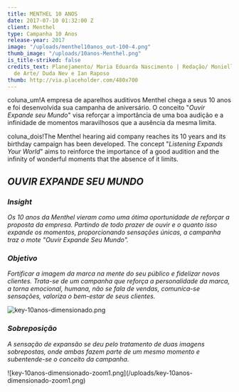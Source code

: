 ```yaml
---
title: MENTHEL 10 ANOS
date: 2017-07-10 01:32:00 Z
client: Menthel
type: Campanha 10 Anos
release-year: 2017
image: "/uploads/menthel10anos_out-100-4.png"
thumb_image: "/uploads/10anos-Menthel.png"
is_title-striked: false
credits_text: Planejamento/ Maria Eduarda Nascimento | Redação/ Monielle Souza | Direção
  de Arte/ Duda Nev e Ian Raposo
thumb: http://via.placeholder.com/480x700
---
```


coluna_um!A empresa de aparelhos auditivos Menthel chega a seus 10 anos e foi desenvolvida sua campanha de aniversário. O conceito "*Ouvir Expande seu Mundo*" visa reforçar a importância de uma boa audição e a infinidade de momentos maravilhosos que a ausência da mesma limita.

coluna_dois!The Menthel hearing aid company reaches its 10 years and its birthday campaign has been developed. The concept "*Listening Expands Your World*" aims to reinforce the importance of a good audition and the infinity of wonderful moments that the absence of it limits.

## *OUVIR EXPANDE SEU MUNDO*

<div class="row margin-mobile">
<div class="col-sm-6" markdown="1">

### *Insight*
 
*Os 10 anos da Menthel vieram como uma ótima oportunidade de reforçar a proposta da empresa. Partindo de todo prazer de ouvir e o quanto isso expande os momentos, proporcionando sensações únicas, a campanha traz o mote "Ouvir Expande Seu Mundo".*

</div>

<div class="col-sm-6" markdown="1">

### *Objetivo*

*Fortificar a imagem da marca na mente do seu público e fidelizar novos clientes. Trata-se de um campanha que reforça a personalidade da marca, a torna emocional, humana, não se fala de vendas, comunica-se sensações, valoriza o bem-estar de seus clientes.*

</div>
</div>

![key-10anos-dimensionado.png](/uploads/key-10anos-dimensionado.png)

<div class="row margin-mobile">
<div class="col-sm-6" markdown="1">

### *Sobreposição*

*A sensação de expansão se deu pelo tratamento de duas imagens sobrepostas, onde ambas fazem parte de um mesmo momento e subentende-se o conceito da campanha.*

</div>

<div class="col-sm-6" markdown="1">
![key-10anos-dimensionado-zoom1.png](/uploads/key-10anos-dimensionado-zoom1.png)

